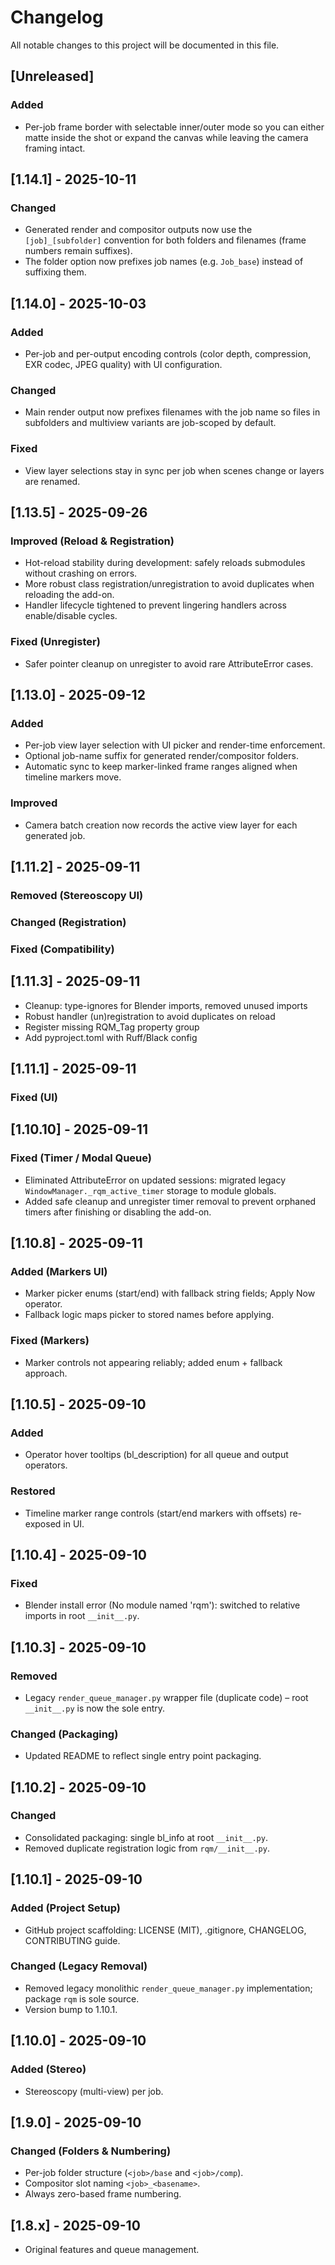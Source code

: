 # Changelog

All notable changes to this project will be documented in this file.

## [Unreleased]

### Added

- Per-job frame border with selectable inner/outer mode so you can either matte inside the shot or expand the canvas while leaving the camera framing intact.

## [1.14.1] - 2025-10-11

### Changed

- Generated render and compositor outputs now use the `[job]_[subfolder]` convention for both folders and filenames (frame numbers remain suffixes).
- The folder option now prefixes job names (e.g. `Job_base`) instead of suffixing them.

## [1.14.0] - 2025-10-03

### Added

- Per-job and per-output encoding controls (color depth, compression, EXR codec, JPEG quality) with UI configuration.

### Changed

- Main render output now prefixes filenames with the job name so files in subfolders and multiview variants are job-scoped by default.

### Fixed

- View layer selections stay in sync per job when scenes change or layers are renamed.

## [1.13.5] - 2025-09-26

### Improved (Reload & Registration)

- Hot-reload stability during development: safely reloads submodules without crashing on errors.
- More robust class registration/unregistration to avoid duplicates when reloading the add-on.
- Handler lifecycle tightened to prevent lingering handlers across enable/disable cycles.

### Fixed (Unregister)

- Safer pointer cleanup on unregister to avoid rare AttributeError cases.

## [1.13.0] - 2025-09-12

### Added

- Per-job view layer selection with UI picker and render-time enforcement.
- Optional job-name suffix for generated render/compositor folders.
- Automatic sync to keep marker-linked frame ranges aligned when timeline markers move.

### Improved

- Camera batch creation now records the active view layer for each generated job.

## [1.11.2] - 2025-09-11

### Removed (Stereoscopy UI)


### Changed (Registration)


### Fixed (Compatibility)


 
## [1.11.3] - 2025-09-11

- Cleanup: type-ignores for Blender imports, removed unused imports
- Robust handler (un)registration to avoid duplicates on reload
- Register missing RQM_Tag property group
- Add pyproject.toml with Ruff/Black config

## [1.11.1] - 2025-09-11

### Fixed (UI)


## [1.10.10] - 2025-09-11

### Fixed (Timer / Modal Queue)

- Eliminated AttributeError on updated sessions: migrated legacy `WindowManager._rqm_active_timer` storage to module globals.
- Added safe cleanup and unregister timer removal to prevent orphaned timers after finishing or disabling the add-on.

## [1.10.8] - 2025-09-11

### Added (Markers UI)

- Marker picker enums (start/end) with fallback string fields; Apply Now operator.
- Fallback logic maps picker to stored names before applying.

### Fixed (Markers)

- Marker controls not appearing reliably; added enum + fallback approach.

## [1.10.5] - 2025-09-10

### Added

- Operator hover tooltips (bl_description) for all queue and output operators.

### Restored

- Timeline marker range controls (start/end markers with offsets) re-exposed in UI.

## [1.10.4] - 2025-09-10

### Fixed

- Blender install error (No module named 'rqm'): switched to relative imports in root `__init__.py`.

## [1.10.3] - 2025-09-10

### Removed

- Legacy `render_queue_manager.py` wrapper file (duplicate code) – root `__init__.py` is now the sole entry.

### Changed (Packaging)

- Updated README to reflect single entry point packaging.

## [1.10.2] - 2025-09-10

### Changed

- Consolidated packaging: single bl_info at root `__init__.py`.
- Removed duplicate registration logic from `rqm/__init__.py`.

## [1.10.1] - 2025-09-10

### Added (Project Setup)

- GitHub project scaffolding: LICENSE (MIT), .gitignore, CHANGELOG, CONTRIBUTING guide.

### Changed (Legacy Removal)

- Removed legacy monolithic `render_queue_manager.py` implementation; package `rqm` is sole source.
- Version bump to 1.10.1.

## [1.10.0] - 2025-09-10

### Added (Stereo)

- Stereoscopy (multi-view) per job.

## [1.9.0] - 2025-09-10

### Changed (Folders & Numbering)

- Per-job folder structure (`<job>/base` and `<job>/comp`).
- Compositor slot naming `<job>_<basename>`.
- Always zero-based frame numbering.

## [1.8.x] - 2025-09-10

- Original features and queue management.
